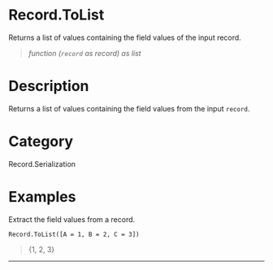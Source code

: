 # Record.ToList
Returns a list of values containing the field values of the input record.
> _function (<code>record</code> as record) as list_

# Description 
Returns a list of values containing the field values from the input <code>record</code>.
# Category 
Record.Serialization
# Examples 
Extract the field values from a record.
```
Record.ToList([A = 1, B = 2, C = 3])
```
> {1, 2, 3}
***
